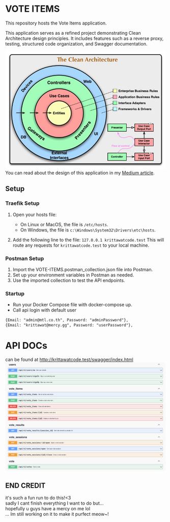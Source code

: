 # VOTE ITEMS
This repository hosts the Vote Items application.

This application serves as a refined project demonstrating Clean Architecture design principles. It includes features such as a reverse proxy, testing, structured code organization, and Swagger documentation.

![App Overview](./application_overview.png)\
You can read about the design of this application in my [Medium article](https://medium.com/@kritwis/golang-clean-architecture-with-demo-e0938e5be02b).

## Setup

### Traefik Setup

1. Open your hosts file:
   - On Linux or MacOS, the file is `/etc/hosts`.
   - On Windows, the file is `c:\Windows\System32\Drivers\etc\hosts`.

2.  Add the following line to the file: `127.0.0.1 krittawatcode.test`
This will route any requests for `krittawatcode.test` to your local machine.


### Postman Setup
1. Import the VOTE-ITEMS.postman_collection.json file into Postman.
2. Set up your environment variables in Postman as needed.
3. Use the imported collection to test the API endpoints.

### Startup 
- Run your Docker Compose file with docker-compose up.
- Call api login with default user
```
{Email: "admin@mtl.co.th", Password: "adminPassword"},
{Email: "krittawat@mercy.gg", Password: "userPassword"},
```

# API DOCs
can be found at http://krittawatcode.test/swagger/index.html
![API Docs](./api_docs.png)

## END CREDIT
it's such a fun run to do this!<3\
sadly I cant finish everything I want to do but...\
 hopefully u guys have a mercy on me lol\
... Im still working on it to make it purfect meow~!
